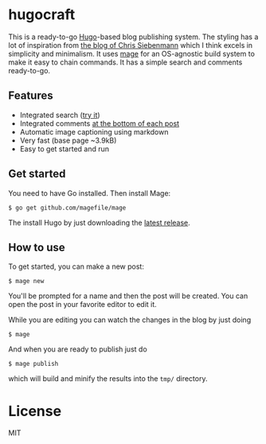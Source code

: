 # hugocraft

This is a ready-to-go [Hugo](https://gohugo.io/)-based blog publishing system. The styling has a lot of inspiration from [the blog of Chris Siebenmann](https://utcc.utoronto.ca/~cks/space/blog/BlogGenesis) which I think excels in simplicity and minimalism. It uses [mage](https://github.com/magefile/mage) for an OS-agnostic build system to make it easy to chain commands. It has a simple search and comments ready-to-go.

## Features

- Integrated search ([try it](https://hugocraft.schollz.com/search/?s=cat))
- Integrated comments [at the bottom of each post](https://hugocraft.schollz.com/my-first-post/)
- Automatic image captioning using markdown
- Very fast (base page ~3.9kB)
- Easy to get started and run

## Get started

You need to have Go installed. Then install Mage:

```
$ go get github.com/magefile/mage
```

The install Hugo by just downloading the [latest release](https://github.com/gohugoio/hugo/releases/latest).

## How to use

To get started, you can make a new post:

```
$ mage new
```

You'll be prompted for a name and then the post will be created. You can open the post in your favorite editor to edit it.

While you are editing you can watch the changes in the blog by just doing

```
$ mage
```

And when you are ready to publish just do

```
$ mage publish
```

which will build and minify the results into the `tmp/` directory.

# License

MIT